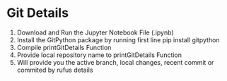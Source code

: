 # Git Details

1. Download and Run the Jupyter Notebook File (.ipynb)
2. Install the GitPython package by running first line pip install gitpython
3. Compile printGitDetails Function
4. Provide local repository name to printGitDetails Function
5. Will provide you the active branch, local changes, recent commit or commited by rufus details


